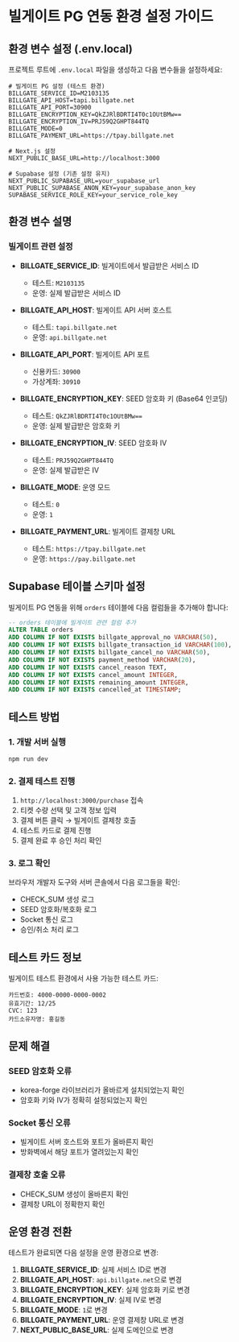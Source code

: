 # 빌게이트 PG 연동 환경 설정 가이드

## 환경 변수 설정 (.env.local)

프로젝트 루트에 `.env.local` 파일을 생성하고 다음 변수들을 설정하세요:

```env
# 빌게이트 PG 설정 (테스트 환경)
BILLGATE_SERVICE_ID=M2103135
BILLGATE_API_HOST=tapi.billgate.net
BILLGATE_API_PORT=30900
BILLGATE_ENCRYPTION_KEY=QkZJRlBDRTI4T0c1OUtBMw==
BILLGATE_ENCRYPTION_IV=PRJ59Q2GHPT844TQ
BILLGATE_MODE=0
BILLGATE_PAYMENT_URL=https://tpay.billgate.net

# Next.js 설정
NEXT_PUBLIC_BASE_URL=http://localhost:3000

# Supabase 설정 (기존 설정 유지)
NEXT_PUBLIC_SUPABASE_URL=your_supabase_url
NEXT_PUBLIC_SUPABASE_ANON_KEY=your_supabase_anon_key
SUPABASE_SERVICE_ROLE_KEY=your_service_role_key
```

## 환경 변수 설명

### 빌게이트 관련 설정

- **BILLGATE_SERVICE_ID**: 빌게이트에서 발급받은 서비스 ID
  - 테스트: `M2103135`
  - 운영: 실제 발급받은 서비스 ID

- **BILLGATE_API_HOST**: 빌게이트 API 서버 호스트
  - 테스트: `tapi.billgate.net`
  - 운영: `api.billgate.net`

- **BILLGATE_API_PORT**: 빌게이트 API 포트
  - 신용카드: `30900`
  - 가상계좌: `30910`

- **BILLGATE_ENCRYPTION_KEY**: SEED 암호화 키 (Base64 인코딩)
  - 테스트: `QkZJRlBDRTI4T0c1OUtBMw==`
  - 운영: 실제 발급받은 암호화 키

- **BILLGATE_ENCRYPTION_IV**: SEED 암호화 IV
  - 테스트: `PRJ59Q2GHPT844TQ`
  - 운영: 실제 발급받은 IV

- **BILLGATE_MODE**: 운영 모드
  - 테스트: `0`
  - 운영: `1`

- **BILLGATE_PAYMENT_URL**: 빌게이트 결제창 URL
  - 테스트: `https://tpay.billgate.net`
  - 운영: `https://pay.billgate.net`

## Supabase 테이블 스키마 설정

빌게이트 PG 연동을 위해 `orders` 테이블에 다음 컬럼들을 추가해야 합니다:

```sql
-- orders 테이블에 빌게이트 관련 컬럼 추가
ALTER TABLE orders 
ADD COLUMN IF NOT EXISTS billgate_approval_no VARCHAR(50),
ADD COLUMN IF NOT EXISTS billgate_transaction_id VARCHAR(100),
ADD COLUMN IF NOT EXISTS billgate_cancel_no VARCHAR(50),
ADD COLUMN IF NOT EXISTS payment_method VARCHAR(20),
ADD COLUMN IF NOT EXISTS cancel_reason TEXT,
ADD COLUMN IF NOT EXISTS cancel_amount INTEGER,
ADD COLUMN IF NOT EXISTS remaining_amount INTEGER,
ADD COLUMN IF NOT EXISTS cancelled_at TIMESTAMP;
```

## 테스트 방법

### 1. 개발 서버 실행
```bash
npm run dev
```

### 2. 결제 테스트 진행
1. `http://localhost:3000/purchase` 접속
2. 티켓 수량 선택 및 고객 정보 입력
3. 결제 버튼 클릭 → 빌게이트 결제창 호출
4. 테스트 카드로 결제 진행
5. 결제 완료 후 승인 처리 확인

### 3. 로그 확인
브라우저 개발자 도구와 서버 콘솔에서 다음 로그들을 확인:
- CHECK_SUM 생성 로그
- SEED 암호화/복호화 로그
- Socket 통신 로그
- 승인/취소 처리 로그

## 테스트 카드 정보

빌게이트 테스트 환경에서 사용 가능한 테스트 카드:

```
카드번호: 4000-0000-0000-0002
유효기간: 12/25
CVC: 123
카드소유자명: 홍길동
```

## 문제 해결

### SEED 암호화 오류
- korea-forge 라이브러리가 올바르게 설치되었는지 확인
- 암호화 키와 IV가 정확히 설정되었는지 확인

### Socket 통신 오류
- 빌게이트 서버 호스트와 포트가 올바른지 확인
- 방화벽에서 해당 포트가 열려있는지 확인

### 결제창 호출 오류
- CHECK_SUM 생성이 올바른지 확인
- 결제창 URL이 정확한지 확인

## 운영 환경 전환

테스트가 완료되면 다음 설정을 운영 환경으로 변경:

1. **BILLGATE_SERVICE_ID**: 실제 서비스 ID로 변경
2. **BILLGATE_API_HOST**: `api.billgate.net`으로 변경
3. **BILLGATE_ENCRYPTION_KEY**: 실제 암호화 키로 변경
4. **BILLGATE_ENCRYPTION_IV**: 실제 IV로 변경
5. **BILLGATE_MODE**: `1`로 변경
6. **BILLGATE_PAYMENT_URL**: 운영 결제창 URL로 변경
7. **NEXT_PUBLIC_BASE_URL**: 실제 도메인으로 변경 